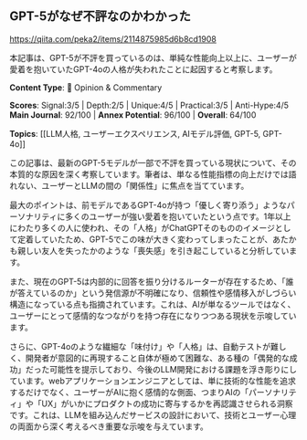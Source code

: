 ## GPT-5がなぜ不評なのかわかった

https://qiita.com/peka2/items/2114875985d6b8cd1908

本記事は、GPT-5が不評を買っているのは、単純な性能向上以上に、ユーザーが愛着を抱いていたGPT-4oの人格が失われたことに起因すると考察します。

**Content Type**: 💭 Opinion & Commentary

**Scores**: Signal:3/5 | Depth:2/5 | Unique:4/5 | Practical:3/5 | Anti-Hype:4/5
**Main Journal**: 92/100 | **Annex Potential**: 96/100 | **Overall**: 64/100

**Topics**: [[LLM人格, ユーザーエクスペリエンス, AIモデル評価, GPT-5, GPT-4o]]

この記事は、最新のGPT-5モデルが一部で不評を買っている現状について、その本質的な原因を深く考察しています。筆者は、単なる性能指標の向上だけでは語れない、ユーザーとLLMの間の「関係性」に焦点を当てています。

最大のポイントは、前モデルであるGPT-4oが持つ「優しく寄り添う」ようなパーソナリティに多くのユーザーが強い愛着を抱いていたという点です。1年以上にわたり多くの人に使われ、その「人格」がChatGPTそのもののイメージとして定着していたため、GPT-5でこの味が大きく変わってしまったことが、あたかも親しい友人を失ったかのような「喪失感」を引き起こしていると分析しています。

また、現在のGPT-5は内部的に回答を振り分けるルーターが存在するため、「誰が答えているのか」という発信源が不明確になり、信頼性や感情移入がしづらい構造になっている点も指摘されています。これは、AIが単なるツールではなく、ユーザーにとって感情的なつながりを持つ存在になりつつある現状を示唆しています。

さらに、GPT-4oのような繊細な「味付け」や「人格」は、自動テストが難しく、開発者が意図的に再現すること自体が極めて困難な、ある種の「偶発的な成功」だった可能性を提示しており、今後のLLM開発における課題を浮き彫りにしています。webアプリケーションエンジニアとしては、単に技術的な性能を追求するだけでなく、ユーザーがAIに抱く感情的な側面、つまりAIの「パーソナリティ」や「UX」がいかにプロダクトの成功に寄与するかを再認識させられる洞察です。これは、LLMを組み込んだサービスの設計において、技術とユーザー心理の両面から深く考えるべき重要な示唆を与えています。